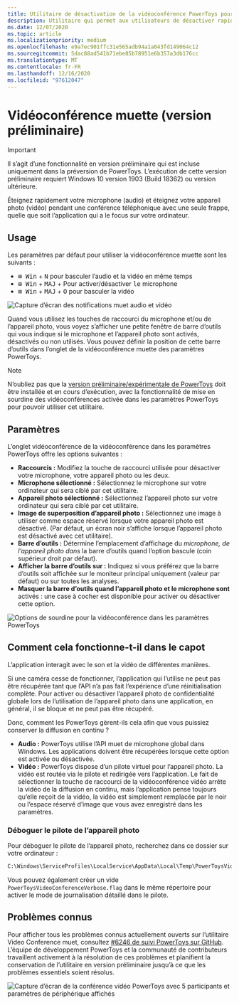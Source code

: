 ```yaml
---
title: Utilitaire de désactivation de la vidéoconférence PowerToys pour Windows 10
description: Utilitaire qui permet aux utilisateurs de désactiver rapidement le microphone (audio) et d’éteindre l’appareil photo (vidéo) pendant une conférence téléphonique avec une seule frappe de touche, quelle que soit l’application qui a le focus sur l’ordinateur.
ms.date: 12/07/2020
ms.topic: article
ms.localizationpriority: medium
ms.openlocfilehash: e9a7ec901ffc31e565adb94a1a043fd149064c12
ms.sourcegitcommit: 5dac88ad541b71ebe85b78951e6b357a3db176cc
ms.translationtype: MT
ms.contentlocale: fr-FR
ms.lasthandoff: 12/16/2020
ms.locfileid: "97612047"
---
```

# <a name="video-conference-mute-preview"></a>Vidéoconférence muette (version préliminaire)

> [!IMPORTANT]
> Il s’agit d’une fonctionnalité en version préliminaire qui est incluse uniquement dans la préversion de PowerToys. L’exécution de cette version préliminaire requiert Windows 10 version 1903 (Build 18362) ou version ultérieure.

Éteignez rapidement votre microphone (audio) et éteignez votre appareil photo (vidéo) pendant une conférence téléphonique avec une seule frappe, quelle que soit l’application qui a le focus sur votre ordinateur.

## <a name="usage"></a>Usage

Les paramètres par défaut pour utiliser la vidéoconférence muette sont les suivants :

- <kbd>⊞ Win</kbd> + <kbd>N</kbd> pour basculer l’audio et la vidéo en même temps
- <kbd>⊞ Win</kbd> + <kbd>MAJ</kbd> + Pour activer/désactiver <kbd>le</kbd> microphone
- <kbd>⊞ Win</kbd> + <kbd>MAJ</kbd> + <kbd>O</kbd> pour basculer la vidéo

![Capture d’écran des notifications muet audio et vidéo](../images/pt-video-audio-mute-notification.png)

Quand vous utilisez les touches de raccourci du microphone et/ou de l’appareil photo, vous voyez s’afficher une petite fenêtre de barre d’outils qui vous indique si le microphone et l’appareil photo sont activés, désactivés ou non utilisés. Vous pouvez définir la position de cette barre d’outils dans l’onglet de la vidéoconférence muette des paramètres PowerToys.

> [!NOTE]
> N’oubliez pas que la [version préliminaire/expérimentale de PowerToys](https://github.com/microsoft/PowerToys/releases/) doit être installée et en cours d’exécution, avec la fonctionnalité de mise en sourdine des vidéoconférences activée dans les paramètres PowerToys pour pouvoir utiliser cet utilitaire.

## <a name="settings"></a>Paramètres

L’onglet vidéoconférence de la vidéoconférence dans les paramètres PowerToys offre les options suivantes :

- **Raccourcis :** Modifiez la touche de raccourci utilisée pour désactiver votre microphone, votre appareil photo ou les deux.
- **Microphone sélectionné :** Sélectionnez le microphone sur votre ordinateur qui sera ciblé par cet utilitaire.
- **Appareil photo sélectionné :** Sélectionnez l’appareil photo sur votre ordinateur qui sera ciblé par cet utilitaire.
- **Image de superposition d’appareil photo :** Sélectionnez une image à utiliser comme espace réservé lorsque votre appareil photo est désactivé. (Par défaut, un écran noir s’affiche lorsque l’appareil photo est désactivé avec cet utilitaire).
- **Barre d’outils :** Détermine l’emplacement d’affichage du *microphone, de l’appareil photo dans* la barre d’outils quand l’option bascule (coin supérieur droit par défaut).
- **Afficher la barre d’outils sur :** Indiquez si vous préférez que la barre d’outils soit affichée sur le moniteur principal uniquement (valeur par défaut) ou sur toutes les analyses.
- **Masquer la barre d’outils quand l’appareil photo et le microphone sont** activés : une case à cocher est disponible pour activer ou désactiver cette option.

![Options de sourdine pour la vidéoconférence dans les paramètres PowerToys](../images/pt-video-conference-mute-settings.png)

## <a name="how-does-this-work-under-the-hood"></a>Comment cela fonctionne-t-il dans le capot

L’application interagit avec le son et la vidéo de différentes manières.

Si une caméra cesse de fonctionner, l’application qui l’utilise ne peut pas être récupérée tant que l’API n’a pas fait l’expérience d’une réinitialisation complète. Pour activer ou désactiver l’appareil photo de confidentialité globale lors de l’utilisation de l’appareil photo dans une application, en général, il se bloque et ne peut pas être récupéré.

Donc, comment les PowerToys gèrent-ils cela afin que vous puissiez conserver la diffusion en continu ?

- **Audio :** PowerToys utilise l’API muet de microphone global dans Windows.  Les applications doivent être récupérées lorsque cette option est activée ou désactivée.
- **Vidéo :** PowerToys dispose d’un pilote virtuel pour l’appareil photo. La vidéo est routée via le pilote et redirigée vers l’application. Le fait de sélectionner la touche de raccourci de la vidéoconférence vidéo arrête la vidéo de la diffusion en continu, mais l’application pense toujours qu’elle reçoit de la vidéo, la vidéo est simplement remplacée par le noir ou l’espace réservé d’image que vous avez enregistré dans les paramètres.

### <a name="debug-the-camera-driver"></a>Déboguer le pilote de l’appareil photo

Pour déboguer le pilote de l’appareil photo, recherchez dans ce dossier sur votre ordinateur :

```markdown
C:\Windows\ServiceProfiles\LocalService\AppData\Local\Temp\PowerToysVideoConference.log
```

Vous pouvez également créer un vide `PowerToysVideoConferenceVerbose.flag` dans le même répertoire pour activer le mode de journalisation détaillé dans le pilote.

## <a name="known-issues"></a>Problèmes connus

Pour afficher tous les problèmes connus actuellement ouverts sur l’utilitaire Video Conference muet, consultez [#6246 de suivi PowerToys sur GitHub](https://github.com/microsoft/PowerToys/issues/6246). L’équipe de développement PowerToys et la communauté de contributeurs travaillent activement à la résolution de ces problèmes et planifient la conservation de l’utilitaire en version préliminaire jusqu’à ce que les problèmes essentiels soient résolus.

![Capture d’écran de la conférence vidéo PowerToys avec 5 participants et paramètres de périphérique affichés](../images/pt-video-conference.png)
